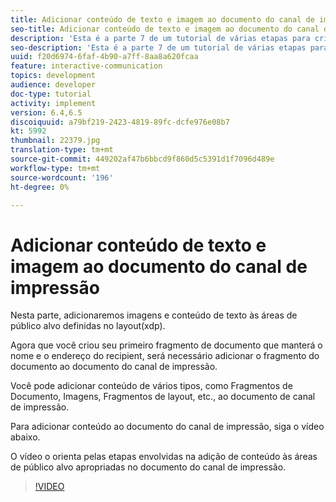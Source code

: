 ```yaml
---
title: Adicionar conteúdo de texto e imagem ao documento do canal de impressão
seo-title: Adicionar conteúdo de texto e imagem ao documento do canal de impressão
description: 'Esta é a parte 7 de um tutorial de várias etapas para criar seu primeiro documento de comunicações interativas. Nesta parte, adicionaremos imagens e conteúdo de texto às áreas de público alvo definidas no layout(xdp). '
seo-description: 'Esta é a parte 7 de um tutorial de várias etapas para criar seu primeiro documento de comunicações interativas. Nesta parte, adicionaremos imagens e conteúdo de texto às áreas de público alvo definidas no layout(xdp). '
uuid: f20d6974-6faf-4b90-a7ff-8aa8a620fcaa
feature: interactive-communication
topics: development
audience: developer
doc-type: tutorial
activity: implement
version: 6.4,6.5
discoiquuid: a79bf219-2423-4819-89fc-dcfe976e08b7
kt: 5992
thumbnail: 22379.jpg
translation-type: tm+mt
source-git-commit: 449202af47b6bbcd9f860d5c5391d1f7096d489e
workflow-type: tm+mt
source-wordcount: '196'
ht-degree: 0%

---
```



# Adicionar conteúdo de texto e imagem ao documento do canal de impressão

Nesta parte, adicionaremos imagens e conteúdo de texto às áreas de público alvo definidas no layout(xdp).

Agora que você criou seu primeiro fragmento de documento que manterá o nome e o endereço do recipient, será necessário adicionar o fragmento do documento ao documento do canal de impressão.

Você pode adicionar conteúdo de vários tipos, como Fragmentos de Documento, Imagens, Fragmentos de layout, etc., ao documento de canal de impressão.

Para adicionar conteúdo ao documento do canal de impressão, siga o vídeo abaixo.

O vídeo o orienta pelas etapas envolvidas na adição de conteúdo às áreas de público alvo apropriadas no documento do canal de impressão.

>[!VIDEO](https://video.tv.adobe.com/v/22379t2/?quality=9&learn=on)

